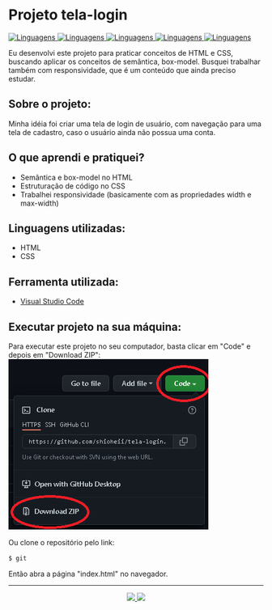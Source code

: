 # Projeto tela-login

<a href="https://github.com/shioheii">
  <img alt="Linguagens" src="https://img.shields.io/badge/autor-Bruno%20Shiohei%20Kinoshita%20do%20Nascimento-DB3833">
</a>
<a href="#">
  <img alt="Linguagens" src="https://img.shields.io/github/stars/shioheii/tela-login?color=DB3833">
</a>
<a href="#">
  <img alt="Linguagens" src="https://img.shields.io/github/last-commit/shioheii/tela-login?color=DB3833">
</a>
<a href="#">
  <img alt="Linguagens" src="https://img.shields.io/github/languages/count/shioheii/tela-login?color=DB3833">
</a>
<a href="#">
  <img alt="Linguagens" src="https://img.shields.io/github/languages/code-size/shioheii/tela-login?color=DB3833">
</a><br />

Eu desenvolvi este projeto para praticar conceitos de HTML e CSS, buscando aplicar os conceitos de semântica, box-model. Busquei trabalhar também com responsividade, que é um conteúdo que ainda preciso estudar.

## Sobre o projeto:

Minha idéia foi criar uma tela de login de usuário, com navegação para uma tela de cadastro, caso o usuário ainda não possua uma conta.

## O que aprendi e pratiquei?

- Semântica e box-model no HTML
- Estruturação de código no CSS
- Trabalhei responsividade (basicamente com as propriedades width e max-width)

## Linguagens utilizadas:

- HTML
- CSS

## Ferramenta utilizada:

- [Visual Studio Code](https://code.visualstudio.com/)

## Executar projeto na sua máquina:

Para executar este projeto no seu computador, basta clicar em "Code" e depois em "Download ZIP":
<img src="src/img/download_repositorio.png">

Ou clone o repositório pelo link:

```bash
$ git
```

Então abra a página "index.html" no navegador.

---

<p align="center">
  <a alt="Bruno Shiohei Kinoshita do Nascimento Linkedin" href="https://www.linkedin.com/in/bruno-shiohei/">
    <img src="https://img.shields.io/badge/LinkedIn-Bruno%20Shiohei%20Kinoshita%20do%20Nascimento-blue?logo=linkedin">
  </a>
  <a alt="Bruno Shiohei Kinoshita do Nascimento GitHub" href="https://github.com/shioheii">
    <img src="https://img.shields.io/badge/GitHub-shioheii-lightgrey?logo=github">
  </a>
</p>
